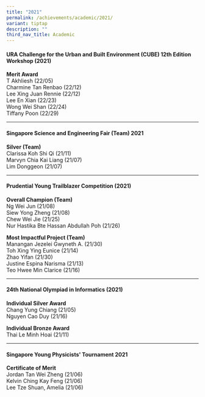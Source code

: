 ```yaml
---
title: "2021"
permalink: /achievements/academic/2021/
variant: tiptap
description: ""
third_nav_title: Academic
---
```

<h4>URA Challenge for the Urban and Built Environment (CUBE) 12th Edition Workshop (2021)</h4>
<p><strong>Merit Award</strong>
<br>T Akhliesh (22/05)
<br>Charmine Tan Renbao (22/12)
<br>Lee Xing Juan Rennie (22/12)
<br>Lee En Xian (22/23)
<br>Wong Wei Shan (22/24)
<br>Tiffany Poon (22/29)</p>
<hr>
<h4>Singapore Science and Engineering Fair (Team) 2021</h4>
<p><strong>Silver (Team)</strong>
<br>Clarissa Koh Shi Qi (21/11)
<br>Marvyn Chia Kai Liang (21/07)
<br>Lim Donggeon (21/07)</p>
<hr>
<h4>Prudential Young Trailblazer Competition (2021)</h4>
<p><strong>Overall Champion (Team)</strong>
<br>Ng Wei Jun (21/08)
<br>Siew Yong Zheng (21/08)
<br>Chew Wei Jie (21/25)
<br>Nur Hastika Bte Hassan Abdullah Poh (21/26)</p>
<p><strong>Most Impactful Project (Team)</strong>
<br>Manangan Jezelei Gwyneth A. (21/30)
<br>Toh Xing Ying Eunice (21/14)
<br>Zhao Yifan (21/30)
<br>Justine Espina Narisma (21/13)
<br>Teo Hwee Min Clarice (21/16)</p>
<hr>
<h4>24th National Olympiad in Informatics (2021)</h4>
<p><strong>Individual Silver Award</strong>
<br>Chang Yung Chiang (21/05)
<br>Nguyen Cao Duy (21/16)</p>
<p><strong>Individual Bronze Award</strong>
<br>Thai Le Minh Hoai (21/11)</p>
<hr>
<h4>Singapore Young Physicists' Tournament 2021</h4>
<p><strong>Certificate of Merit</strong>
<br>Jordan Tan Wei Zheng (21/06)
<br>Kelvin Ching Kay Feng (21/06)
<br>Lee Tze Shuan, Amelia (21/06)</p>